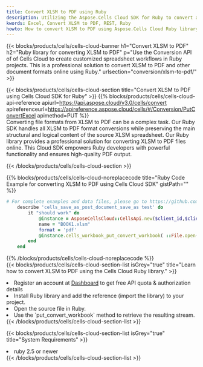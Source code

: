 ```yaml
---
title: Convert XLSM to PDF using Ruby 
description: Utilizing the Aspose.Cells Cloud SDK for Ruby to convert a XLSM format file to a PDF format file. 
kwords: Excel, Convert XLSM to PDF, REST, Ruby
howto: How to convert XLSM to PDF using Aspose.Cells Cloud Ruby library.
---
```



{{< blocks/products/cells/cells-cloud-banner h1="Convert XLSM to PDF" h2="Ruby library for converting XLSM to PDF" p="Use the Conversion API of of Cells Cloud to create customized spreadsheet workflows in Ruby projects. This is a professional solution to convert XLSM to PDF and other document formats online using Ruby." urlsection="conversion/xlsm-to-pdf/" >}}

{{< blocks/products/cells/cells-cloud-section  title="Convert XLSM to PDF using Cells Cloud SDK for Ruby" >}}
{{% blocks/products/cells/cells-cloud-api-reference  apiurl=https://api.aspose.cloud/v3.0/cells/convert  apireferenceurl=https://apireference.aspose.cloud/cells/#/Conversion/PutConvertExcel  apimethod=PUT %}}
<br/>
Converting file formats from XLSM to PDF can be a complex task. Our Ruby SDK handles all XLSM to PDF format conversions while preserving the main structural and logical content of the source XLSM spreadsheet. Our Ruby library provides a professional solution for converting XLSM to PDF files online. This Cloud SDK empowers Ruby developers with powerful functionality and ensures high-quality PDF output.

{{< /blocks/products/cells/cells-cloud-section >}}

{{% blocks/products/cells/cells-cloud-noreplacecode title="Ruby Code Example for converting XLSM to PDF using Cells Cloud SDK" gistPath="" %}}
 
```ruby
# For complete examples and data files, please go to https://github.com/aspose-cells-cloud/aspose-cells-cloud-ruby/
    describe 'cells_save_as_post_document_save_as test' do
        it "should work" do
            @instance = AsposeCellsCloud::CellsApi.new($client_id,$client_secret,"v3.0","https://api.aspose.cloud/")
            name = "BOOK1.xlsm"
            format = 'pdf'
            @instance.cells_workbook_put_convert_workbook( ::File.open(File.expand_path("data/"+name),"r")  {|io| io.read(io.size) },{:format=>format})     
        end
    end
```
 
{{% /blocks/products/cells/cells-cloud-noreplacecode  %}}
<br/>
{{< blocks/products/cells/cells-cloud-section-list isGrey="true"  title="Learn how to convert XLSM to PDF using the Cells Cloud Ruby library." >}}
<li>Register an account at <a href="https://dashboard.aspose.cloud/">Dashboard</a> to get free API quota & authorization details</li>
<li>Install Ruby library and add the reference (import the library) to your project.</li>
<li>Open the source file in Ruby.</li>
<li>Use the `put_convert_workbook` method to retrieve the resulting stream.</li>
{{< /blocks/products/cells/cells-cloud-section-list >}}

{{< blocks/products/cells/cells-cloud-section-list isGrey="true"  title="System Requirements" >}}
<li>ruby 2.5 or newer</li>
{{< /blocks/products/cells/cells-cloud-section-list >}}
